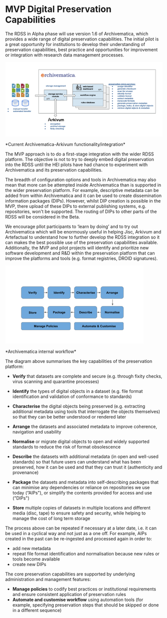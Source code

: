 # MVP Digital Preservation Capabilities

The RDSS in Alpha phase will use version 1.6 of Archivematica, which provides a wide range of digital preservation capabilities. The initial pilot is a great opportunity for institutions to develop their understanding of preservation capabilities, best practice and opportunities for improvement or integration with research data management processes.

<p>
<img src="diagrams/ArchivematicaArchitecture.png" alt="Archivematica/Arkivum Architecture">
</p>
*Current Archivematica-Arkivum functionality/integration*


The MVP approach is to do a first-stage integration with the wider RDSS platform.  The objective is not to try to deeply embed digital preservation into the RDSS until the HEI pilots have had chance to experiment with Archivematica and its preservation capabilities.  

The breadth of configuration options and tools in Archivematica may also mean that more can be attempted inside Archivematica than is supported in the wider preservation platform.   For example, descriptive metadata can be added from within Archivematica and it can be used to create dissemination information packages (DIPs).  However, whilst DIP creation is possible in the MVP, there upload of these DIPs to external publishing systems, e.g. repositories, won't be supported.  The routing of DIPs to other parts of the RDSS will be considered in the Beta.

We encourage pIlot participants to ‘learn by doing’ and to try out Archivematica which will be enormously useful in helping Jisc, Arkivum and Artefactual to understand how to further develop the RDSS integration so it can makes the best possible use of the preservation capabilities available.   Additionally, the MVP and pilot projects will identify and prioritize new software development and R&D within the preservation platform that can improve the platforms and tools (e.g. format registries, DROID signatures).
<p>
<img src="diagrams/ArchivematicaWorkflow.png" alt="Archivematica Workflow">
</p>
*Archivematica internal workflow*

The diagram above summarises the key capabilities of the preservation platform:  

* **Verify** that datasets are complete and secure (e.g. through fixity checks, virus scanning and quarantine processes)

* **Identify** the types of digital objects in a dataset (e.g. file format identification and validation of conformance to standards)

* **Characterise** the digital objects being preserved (e.g. extracting additional metadata using tools that interrogate the objects themselves) so that they can be better understood or rendered later

* **Arrange** the datasets and associated metadata to improve coherence, navigation and usability 

* **Normalise** or migrate digital objects to open and widely supported standards to reduce the risk of format obsolescence 

* **Describe** the datasets with additional metadata (in open and well-used standards) so that future users can understand what has been preserved, how it can be used and that they can trust it (authenticity and provenance)

* **Package** the datasets and metadata into self-describing packages that can minimise any dependencies or reliance on repositories we use today (“AIPs"), or simplify the contents provided for access and use ("DIPs")

* **Store** multiple copies of datasets in multiple locations and different media (disc, tape) to ensure safety and security, while helping to manage the cost of long term storage

The process above can be repeated if necessary at a later date, i.e. it can be used in a cyclical way and not just as a one off.  For example, AIPs created in the past can be re-ingested and processed again in order to:

* add new metadata
* repeat file format identification and normalisation because new rules or tools become available
* create new DIPs

The core preservation capabilities are supported by underlying administration and management features: 

* **Manage policies** to codify best practices or institutional requirements and ensure consistent application of preservation rules
* **Automate and customise workflow** using automation tools (for example, specifying preservation steps that should be skipped or done in a different sequence)